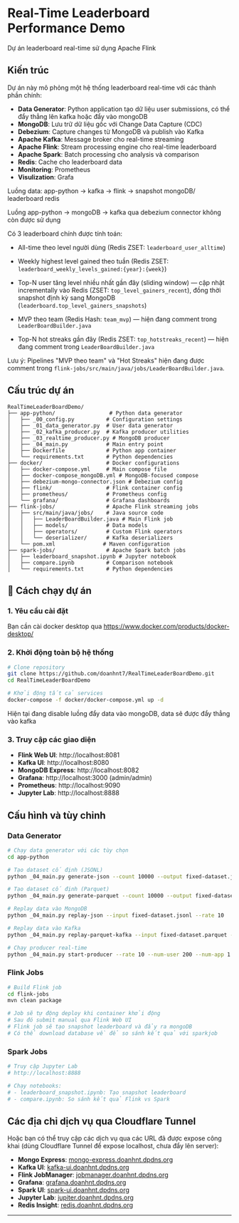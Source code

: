 # Real-Time Leaderboard Performance Demo

Dự án  leaderboard real-time sử dụng Apache Flink

## Kiến trúc

Dự án này mô phỏng một hệ thống leaderboard real-time với các thành phần chính:

- **Data Generator**: Python application tạo dữ liệu user submissions, có thể đẩy thẳng lên kafka hoặc đẩy vào mongoDB
- **MongoDB**: Lưu trữ dữ liệu gốc với Change Data Capture (CDC)
- **Debezium**: Capture changes từ MongoDB và publish vào Kafka
- **Apache Kafka**: Message broker cho real-time streaming
- **Apache Flink**: Stream processing engine cho real-time leaderboard
- **Apache Spark**: Batch processing cho analysis và comparison
- **Redis**: Cache cho leaderboard data
- **Monitoring**: Prometheus
- **Visulization**: Grafa

Luồng data: app-python -> kafka -> flink -> snapshot mongoDB/ leaderboard redis

Luồng app-python -> mongoDB -> kafka qua debezium connector không còn được sử dụng

Có 3 leaderboard chính được tính toán:

- All-time theo level người dùng (Redis ZSET: `leaderboard_user_alltime`)
- Weekly highest level gained theo tuần (Redis ZSET:  `leaderboard_weekly_levels_gained:{year}:{week}`)
- Top-N user tăng level nhiều nhất gần đây (sliding window) — cập nhật incrementally vào Redis (ZSET: `top_level_gainers_recent`), đồng thời snapshot định kỳ sang MongoDB (`leaderboard.top_level_gainers_snapshots`)

- MVP theo team (Redis Hash: `team_mvp`) — hiện đang comment trong `LeaderBoardBuilder.java`
- Top-N hot streaks gần đây (Redis ZSET: `top_hotstreaks_recent`) — hiện đang comment trong `LeaderBoardBuilder.java`

Lưu ý: Pipelines "MVP theo team" và "Hot Streaks" hiện đang được comment trong `flink-jobs/src/main/java/jobs/LeaderBoardBuilder.java`.

## Cấu trúc dự án

```
RealTimeLeaderBoardDemo/
├── app-python/                 # Python data generator
│   ├── _00_config.py          # Configuration settings
│   ├── _01_data_generator.py  # User data generator
│   ├── _02_kafka_producer.py  # Kafka producer utilities
│   ├── _03_realtime_producer.py # MongoDB producer
│   ├── _04_main.py            # Main entry point
│   ├── Dockerfile             # Python app container
│   └── requirements.txt       # Python dependencies
├── docker/                    # Docker configurations
│   ├── docker-compose.yml     # Main compose file
│   ├── docker-compose_mongoDB.yml # MongoDB-focused compose
│   ├── debezium-mongo-connector.json # Debezium config
│   ├── flink/                 # Flink container config
│   ├── prometheus/            # Prometheus config
│   └── grafana/               # Grafana dashboards
├── flink-jobs/                # Apache Flink streaming jobs
│   ├── src/main/java/jobs/    # Java source code
│   │   ├── LeaderBoardBuilder.java # Main Flink job
│   │   ├── models/            # Data models
│   │   ├── operators/         # Custom Flink operators
│   │   └── deserializer/      # Kafka deserializers
│   └── pom.xml               # Maven configuration
├── spark-jobs/                # Apache Spark batch jobs
│   ├── leaderboard_snapshot.ipynb # Jupyter notebook
│   ├── compare.ipynb          # Comparison notebook
│   └── requirements.txt       # Python dependencies
```

## 🚀 Cách chạy dự án

### 1. Yêu cầu cài đặt
Bạn cần cài docker desktop qua https://www.docker.com/products/docker-desktop/

### 2. Khởi động toàn bộ hệ thống

```bash
# Clone repository
git clone https://github.com/doanhnt7/RealTimeLeaderBoardDemo.git
cd RealTimeLeaderBoardDemo

# Khởi động tất cả services
docker-compose -f docker/docker-compose.yml up -d
```

Hiện tại đang disable luồng đẩy data vào mongoDB, data sẽ được đẩy thẳng vào kafka

### 3. Truy cập các giao diện

- **Flink Web UI**: http://localhost:8081
- **Kafka UI**: http://localhost:8080
- **MongoDB Express**: http://localhost:8082
- **Grafana**: http://localhost:3000 (admin/admin)
- **Prometheus**: http://localhost:9090
- **Jupyter Lab**: http://localhost:8888

## Cấu hình và tùy chỉnh

### Data Generator

```bash
# Chạy data generator với các tùy chọn
cd app-python

# Tạo dataset cố định (JSONL)
python _04_main.py generate-json --count 10000 --output fixed-dataset.jsonl

# Tạo dataset cố định (Parquet)
python _04_main.py generate-parquet --count 10000 --output fixed-dataset.parquet

# Replay data vào MongoDB
python _04_main.py replay-json --input fixed-dataset.jsonl --rate 10

# Replay data vào Kafka
python _04_main.py replay-parquet-kafka --input fixed-dataset.parquet --rate 10

# Chạy producer real-time
python _04_main.py start-producer --rate 10 --num-user 200 --num-app 1
```

### Flink Jobs

```bash
# Build Flink job
cd flink-jobs
mvn clean package

# Job sẽ tự động deploy khi container khởi động
# Sau đó submit manual qua Flink Web UI
# Flink job sẽ tạo snapshot leaderboard và đẩy ra mongoDB
# Có thể download database về để so sánh kết quả với sparkjob
```

### Spark Jobs

```bash
# Truy cập Jupyter Lab
# http://localhost:8888

# Chạy notebooks:
# - leaderboard_snapshot.ipynb: Tạo snapshot leaderboard
# - compare.ipynb: So sánh kết quả Flink vs Spark
```
## Các địa chỉ dịch vụ qua Cloudflare Tunnel

Hoặc bạn có thể truy cập các dịch vụ qua các URL đã được expose công khai (dùng Cloudflare Tunnel để expose localhost, chưa đẩy lên server):

- **Mongo Express**: [mongo-express.doanhnt.dpdns.org](https://mongo-express.doanhnt.dpdns.org)
- **Kafka UI**: [kafka-ui.doanhnt.dpdns.org](https://kafka-ui.doanhnt.dpdns.org)
- **Flink JobManager**: [jobmanager.doanhnt.dpdns.org](https://jobmanager.doanhnt.dpdns.org)
- **Grafana**: [grafana.doanhnt.dpdns.org](https://grafana.doanhnt.dpdns.org)
- **Spark UI**: [spark-ui.doanhnt.dpdns.org](https://spark-ui.doanhnt.dpdns.org)
- **Jupyter Lab**: [jupiter.doanhnt.dpdns.org](https://jupiter.doanhnt.dpdns.org)
- **Redis Insight**: [redis.doanhnt.dpdns.org](https://redis.doanhnt.dpdns.org)

---



